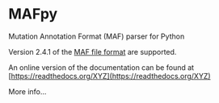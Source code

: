 # MAFpy
Mutation Annotation Format (MAF) parser for Python

Version 2.4.1 of the [MAF file format](https://wiki.nci.nih.gov/display/TCGA/Mutation+Annotation+Format+%28MAF%29+Specification) are supported.

An online version of the documentation can be found at [https://readthedocs.org/XYZ](https://readthedocs.org/XYZ)

More info...
